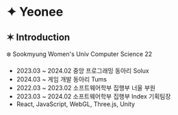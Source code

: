 # ✦ Yeonee

✶ Introduction
------------
❄️ Sookmyung Women's Univ Computer Science 22
* 2023.03 ~ 2024.02 중앙 프로그래밍 동아리 Solux
* 2024.03 ~ 게임 개발 동아리 Tums
* 2022.03 ~ 2023.02 소프트웨어학부 집행부 너울 부원
* 2023.03 ~ 2024.02 소프트웨어학부 집행부 Index 기획팀장
* React, JavaScript, WebGL, Three.js, Unity
  
<!--
**y-eonee/y-eonee** is a ✨ _special_ ✨ repository because its `README.md` (this file) appears on your GitHub profile.

Here are some ideas to get you started:

- 🔭 I’m currently working on ...
- 🌱 I’m currently learning ...
- 👯 I’m looking to collaborate on ...
- 🤔 I’m looking for help with ...
- 💬 Ask me about ...
- 📫 How to reach me: ...
- 😄 Pronouns: ...
- ⚡ Fun fact: ...
-->
